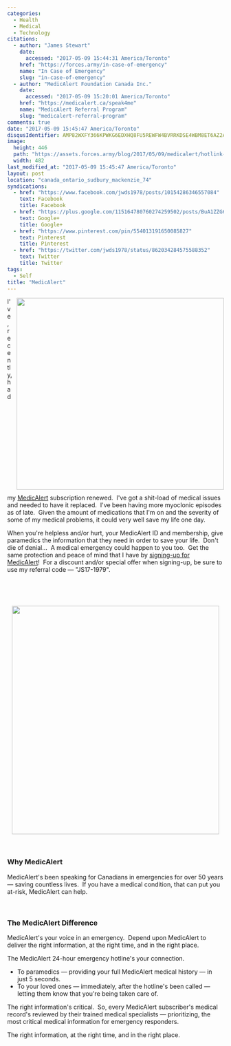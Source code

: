 ```yaml
---
categories:
  - Health
  - Medical
  - Technology
citations:
  - author: "James Stewart"
    date:
      accessed: "2017-05-09 15:44:31 America/Toronto"
    href: "https://forces.army/in-case-of-emergency"
    name: "In Case of Emergency"
    slug: "in-case-of-emergency"
  - author: "MedicAlert Foundation Canada Inc."
    date:
      accessed: "2017-05-09 15:20:01 America/Toronto"
    href: "https://medicalert.ca/speak4me"
    name: "MedicAlert Referral Program"
    slug: "medicalert-referral-program"
comments: true
date: "2017-05-09 15:45:47 America/Toronto"
disqusIdentifier: AMP82WXFY366KPWKG6EDXHQ8FU5REWFW4BVRRKDSE4WBM8ET6AZ2AWM8MQGMJN2N6JE8M8Q2FPMRFFF4GGX54JR3RHWNSD4A2PKP
image:
  height: 446
  path: "https://assets.forces.army/blog/2017/05/09/medicalert/hotlink-ok/Icey_482x446.png"
  width: 482
last_modified_at: "2017-05-09 15:45:47 America/Toronto"
layout: post
location: "canada_ontario_sudbury_mackenzie_74"
syndications:
  - href: "https://www.facebook.com/jwds1978/posts/10154286346557084"
    text: Facebook
    title: Facebook
  - href: "https://plus.google.com/115164780760274259502/posts/BuA1ZZG6Xwe"
    text: Google+
    title: Google+
  - href: "https://www.pinterest.com/pin/554013191650085827"
    text: Pinterest
    title: Pinterest
  - href: "https://twitter.com/jwds1978/status/862034284575588352"
    text: Twitter
    title: Twitter
tags:
  - Self
title: "MedicAlert"
---
```


<img
  alt="" height="446" src="{{ site.uri.assets }}/blog/2017/05/09/medicalert/Icey_482x446.png"
  style="border: 0px; float: right; margin-bottom: 10px; margin-left: 10px;" width="482" />
<p>
  I've, recently, had my <a href="{{ site.url }}{{ page.url }}#cite-medicalert-referral-program" rel="me" title="MedicAlert Referral Program">MedicAlert</a>
  subscription renewed.&nbsp; I've got a shit-load of medical issues and needed to have it replaced.&nbsp; I've been having more myoclonic episodes as of
  late.&nbsp; Given the amount of medications that I'm on and the severity of some of my medical problems, it could very well save my life one day.
</p>
<p>
  When you're helpless and/or hurt, your MedicAlert ID and membership, give paramedics the information that they need in order to save your life.&nbsp; Don't
  die of denial&hellip;&nbsp; A medical emergency could happen to you too.&nbsp; Get the same protection and peace of mind that I have by
  <a href="{{ site.url }}{{ page.url }}#cite-medicalert-referral-program" rel="me" title="MedicAlert Referral Program">signing-up for MedicAlert</a>!&nbsp; For
  a discount and/or special offer when signing-up, be sure to use my referral code &#8212; &quot;JS17-1979&quot;.
</p>
<p>
  &nbsp;
</p>
<!-- excerptBreak -->
<p>
  &nbsp;
</p>
<p>
  <a href="{{ site.uri.assets }}/blog/2017/05/09/medicalert/MedicAlert_2017-05-09_13-49_684x753.png" rel="me" target="_blank" title="">
    <img
      alt="" height="531" src="{{ site.uri.assets }}/blog/2017/05/09/medicalert/MedicAlert_2017-05-09_13-49_482x531.png"
      style="border: 0px; display: block; margin-left: auto; margin-right: auto;" width="482" />
  </a>
</p>
<p>
  &nbsp;
</p>
<h3 id="why-medicalert">
  Why MedicAlert
</h3>
<p>
  MedicAlert's been speaking for Canadians in emergencies for over 50 years &#8212; saving countless lives.&nbsp; If you have a medical condition, that can put
  you at-risk, MedicAlert can help.
</p>
<p>
  &nbsp;
</p>
<h3 id="the-medicalert-difference">
  The MedicAlert Difference
</h3>
<p>
  MedicAlert's your voice in an emergency.&nbsp; Depend upon MedicAlert to deliver the right information, at the right time, and in the right place.
</p>
<p>
  The MedicAlert 24-hour emergency hotline's your connection.
  <ul>
    <li>
      To paramedics &#8212; providing your full MedicAlert medical history &#8212; in just 5 seconds.
    </li>
    <li>
      To your loved ones &#8212; immediately, after the hotline's been called &#8212; letting them know that you're being taken care of.
    </li>
  </ul>
</p>
<p>
  The right information's critical.&nbsp; So, every MedicAlert subscriber's medical record's reviewed by their trained medical specialists &#8212; prioritizing,
  the most critical medical information for emergency responders.
</p>
<p>
  The right information, at the right time, and in the right place.
</p>
